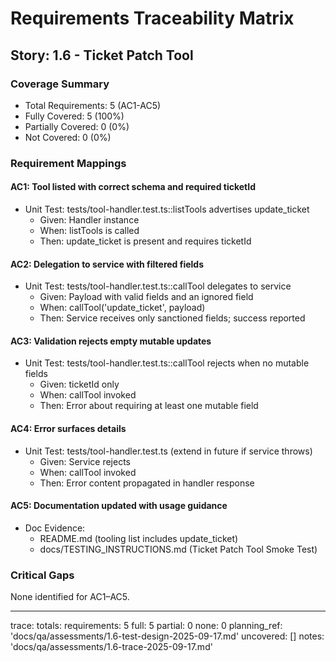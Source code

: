 # Requirements Traceability Matrix

## Story: 1.6 - Ticket Patch Tool

### Coverage Summary

- Total Requirements: 5 (AC1-AC5)
- Fully Covered: 5 (100%)
- Partially Covered: 0 (0%)
- Not Covered: 0 (0%)

### Requirement Mappings

#### AC1: Tool listed with correct schema and required ticketId

- Unit Test: tests/tool-handler.test.ts::listTools advertises update_ticket
  - Given: Handler instance
  - When: listTools is called
  - Then: update_ticket is present and requires ticketId

#### AC2: Delegation to service with filtered fields

- Unit Test: tests/tool-handler.test.ts::callTool delegates to service
  - Given: Payload with valid fields and an ignored field
  - When: callTool('update_ticket', payload)
  - Then: Service receives only sanctioned fields; success reported

#### AC3: Validation rejects empty mutable updates

- Unit Test: tests/tool-handler.test.ts::callTool rejects when no mutable fields
  - Given: ticketId only
  - When: callTool invoked
  - Then: Error about requiring at least one mutable field

#### AC4: Error surfaces details

- Unit Test: tests/tool-handler.test.ts (extend in future if service throws)
  - Given: Service rejects
  - When: callTool invoked
  - Then: Error content propagated in handler response

#### AC5: Documentation updated with usage guidance

- Doc Evidence:
  - README.md (tooling list includes update_ticket)
  - docs/TESTING_INSTRUCTIONS.md (Ticket Patch Tool Smoke Test)

### Critical Gaps

None identified for AC1–AC5.

---

trace:
  totals:
    requirements: 5
    full: 5
    partial: 0
    none: 0
  planning_ref: 'docs/qa/assessments/1.6-test-design-2025-09-17.md'
  uncovered: []
  notes: 'docs/qa/assessments/1.6-trace-2025-09-17.md'

